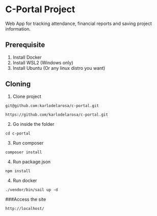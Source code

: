 # C-Portal Project
Web App for tracking attendance, financial reports and saving project information.

## Prerequisite
1. Install Docker
2. Install WSL2 (Windows only)
3. Install Ubuntu (Or any linux distro you want)

## Cloning

1. Clone project
```
git@github.com:karlodelarosa/c-portal.git
```
```
https://github.com/karlodelarosa/c-portal.git
```

2. Go inside the folder
```
cd c-portal
```

3. Run composer
```
composer install
```

4. Run package.json
```
npm install
```

4. Run docker
```
./vendor/bin/sail up -d
```

###Access the site
```
http://localhost/
```
